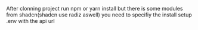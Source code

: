After clonning project run npm or yarn install but there is some modules from shadcn(shadcn use radiz aswell) you need to specifiy the install 
setup .env with the api url

